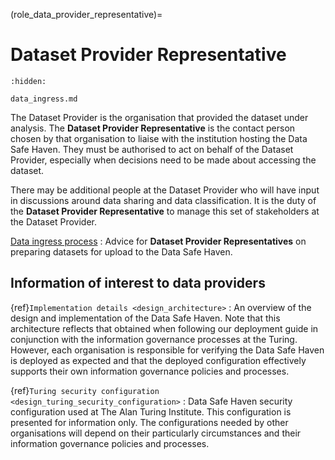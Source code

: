 (role_data_provider_representative)=

# Dataset Provider Representative

```{toctree}
:hidden:

data_ingress.md
```

The Dataset Provider is the organisation that provided the dataset under analysis.
The **Dataset Provider Representative** is the contact person chosen by that organisation to liaise with the institution hosting the Data Safe Haven.
They must be authorised to act on behalf of the Dataset Provider, especially when decisions need to be made about accessing the dataset.

There may be additional people at the Dataset Provider who will have input in discussions around data sharing and data classification.
It is the duty of the **Dataset Provider Representative** to manage this set of stakeholders at the Dataset Provider.

[Data ingress process](data_ingress.md)
: Advice for **Dataset Provider Representatives** on preparing datasets for upload to the Data Safe Haven.

## Information of interest to data providers

{ref}`Implementation details <design_architecture>`
: An overview of the design and implementation of the Data Safe Haven. Note that this architecture reflects that obtained when following our deployment guide in conjunction with the information governance processes at the Turing. However, each organisation is responsible for verifying the Data Safe Haven is deployed as expected and that the deployed configuration effectively supports their own information governance policies and processes.

{ref}`Turing security configuration <design_turing_security_configuration>`
: Data Safe Haven security configuration used at The Alan Turing Institute. This configuration is presented for information only. The configurations needed by other organisations will depend on their particularly circumstances and their information governance policies and processes.
